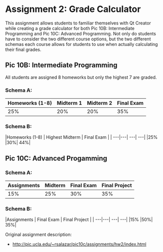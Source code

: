 # Assignment 2: Grade Calculator

This assignment allows students to familiar themselves with Qt Creator while creating a grade calculator
for both Pic 10B: Intermediate Programming and Pic 10C: Advanced Programming. Not only do students have to
consider the two different course options, but the two different schemas each course allows for students to
use when actually calculating their final grades. 

## Pic 10B: Intermediate Programming

All students are assigned 8 homeworks but only the highest 7 are graded. 

### Schema A:

|Homeworks (1-8) | Midterm 1 |Midterm 2 | Final Exam | 
| ---|---| ---| ---|
|25% |20% | 20%| 35%|

### Schema B:

|Homeworks (1-8) | Highest Midterm | Final Exam | 
| ---|---| ---| ---|
|25% |30%| 44%|


## Pic 10C: Advanced Progamming

### Schema A:

|Assignments | Midterm |Final Exam | Final Project | 
| ---|---| ---| ---|
|15% |25% | 30%| 35%|


### Schema B:

|Assignments | Final Exam | Final Project | 
| ---|---| ---| ---|
|15% |50%| 35%|


Original assignment description:

- http://pic.ucla.edu/~rsalazar/pic10c/assignments/hw2/index.html

